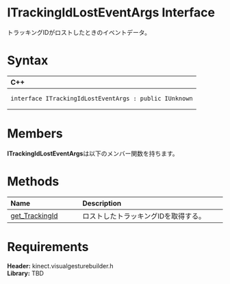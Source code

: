 ITrackingIdLostEventArgs Interface  
==================================  

トラッキングIDがロストしたときのイベントデータ。 <span id="syntaxSection"></span>

Syntax  
======  

<table>
<colgroup>
<col width="100%" />
</colgroup>
<thead>
<tr class="header">
<th align="left">C++</th>
</tr>
</thead>
<tbody>
<tr class="odd">
<td align="left"><pre><code>interface ITrackingIdLostEventArgs : public IUnknown</code></pre></td>
</tr>
</tbody>
</table>

<span id="classMembersSection"></span>

Members  
=======  

**ITrackingIdLostEventArgs**は以下のメンバー関数を持ちます。  

<span id="publicmethodsSection"></span>

Methods  
=======  

<table>
<colgroup>
<col width="30%" />
<col width="60%" />
</colgroup>
<thead>
<tr class="header">
<th align="left">Name</th>
<th align="left">Description</th>
</tr>
</thead>
<tbody>
<tr class="odd">
<td align="left"><a href="ITrackingIdLostEventArgs/Methods/get_TrackingId_Method.md">get_TrackingId</a></td>
<td align="left">ロストしたトラッキングIDを取得する。</td>
</tr>
</tbody>
</table>

<span id="requirements"></span>

Requirements  
============  

**Header:** kinect.visualgesturebuilder.h  
**Library:** TBD  



<!--Please do not edit the data in the comment block below.-->
<!--
TOCTitle : ITrackingIdLostEventArgs Interface
RLTitle : ITrackingIdLostEventArgs Interface
KeywordK : ITrackingIdLostEventArgs interface, about
HelpPriority : 2
TopicType : apiref
KeywordF : ITrackingIdLostEventArgs
KeywordF : Microsoft.Kinect.visualgesturebuilder.ITrackingIdLostEventArgs
KeywordA : T:Microsoft.Kinect.visualgesturebuilder.ITrackingIdLostEventArgs
AssetID : T:Microsoft.Kinect.visualgesturebuilder.ITrackingIdLostEventArgs
Locale : en-us
CommunityContent : 1
APIType : Managed
APILocation : 
APIName : Microsoft.Kinect.visualgesturebuilder.ITrackingIdLostEventArgs
TargetOS : Windows
TopicType : kbSyntax
DevLang : C++
DocSet : K4Wv2
ProjType : K4Wv2Proj
Technology : Kinect for Windows
Product : Kinect for Windows SDK v2
productversion : 20
-->
